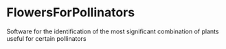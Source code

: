 # FlowersForPollinators
Software for the identification of the most significant combination of plants useful for certain pollinators
